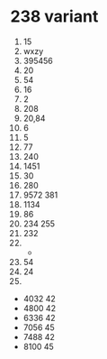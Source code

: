 # 238 variant

1. 15
2. wxzy
3. 395456
4. 20
5. 54
6. 16
7. 2
8. 208
9. 20,84
10. 6
11. 5
12. 77
13. 240
14. 1451
15. 30
16. 280
17. 9572 381
18. 1134
19. 86
20. 234 255
21. 232
22. -
23. 54
24. 24
25. 
- 4032 42
- 4800 42
- 6336 42
- 7056 45
- 7488 42
- 8100 45